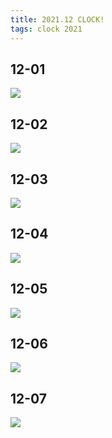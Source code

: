 ```yaml
---
title: 2021.12 CLOCK!
tags: clock 2021
---
```


## 12-01

![](/assets/images/clock/2021-12/2021-12-01.jpg)

## 12-02

![](/assets/images/clock/2021-12/2021-12-02.jpg)

## 12-03

![](/assets/images/clock/2021-12/2021-12-03.jpg)

## 12-04

![](/assets/images/clock/2021-12/2021-12-04.jpg)

## 12-05

![](/assets/images/clock/2021-12/2021-12-05.jpg)

## 12-06

![](/assets/images/clock/2021-12/2021-12-06.jpg)

## 12-07

![](/assets/images/clock/2021-12/2021-12-07.jpg)
